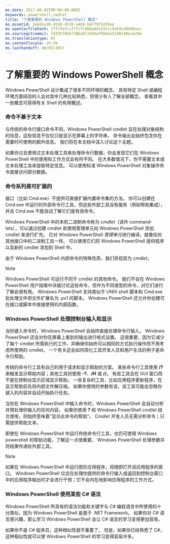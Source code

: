 ```yaml
---
ms.date: 2017-06-05T00:00:00.000Z
keywords: powershell,cmdlet
title: "了解重要的 Windows PowerShell 概念"
ms.assetid: 3e601e38-4520-4578-a48d-b6779f1d35ee
ms.openlocfilehash: 1ffcfefcc7ffc7c98ba4d1e3ccc9a59cd9b0baac
ms.sourcegitcommit: 74255f0b5f386a072458af058a15240140acb294
ms.translationtype: HT
ms.contentlocale: zh-CN
ms.lasthandoff: 08/03/2017
---
```

# <a name="understanding-important-windows-powershell-concepts"></a>了解重要的 Windows PowerShell 概念
Windows PowerShell 设计集成了很多不同环境的概念。 具有特定 Shell 或编程环境方面经验的人会对其中几种比较熟悉，但很少有人了解全部概念。 查看其中一些概念可获得有关 Shell 的有用概述。

### <a name="commands-are-not-text-based"></a>命令不基于文本
与传统的命令行接口命令不同，Windows PowerShell cmdlet 旨在处理对象结构的信息，这些信息不仅仅只是显示在屏幕上的字符串。 命令输出会始终包含你在需要时可使用的额外信息。 我们将在本文档中深入讨论这个主题。

如果你过去使用过文本处理工具来处理命令行数据，你会发现它们在 Windows PowerShell 中的使用和工作方式会有所不同。 在大多数情况下，你不需要文本或文本处理工具来提取特定信息。 可以使用标准 Windows PowerShell 对象操作命令直接访问部分数据。

### <a name="the-command-family-is-extensible"></a>命令系列是可扩展的
接口（比如 Cmd.exe）不提供可直接扩展内置命令集的方法。 你可以创建在 Cmd.exe 中运行的外部命令行工具，但这些外部工具没有服务（例如帮助集成），并且 Cmd.exe 不能自动了解它们是有效命令。

Windows PowerShell 中的本机二进制命令称为 *cmdlet*（读作 command-lets），可以通过创建 cmdlet 和使用管理单元向 Windows PowerShell 添加 cmdlet 来进行扩充。 已对 Windows PowerShell *管理单元*进行编译，就像任何其他接口中的二进制工具一样。 可以使用它们将 Windows PowerShell 提供程序以及新的 cmdlet 添加到 Shell 中。

由于 Windows PowerShell 内部命令的特殊性质，我们将视其为 *cmdlet*。

> [!NOTE]
> Windows PowerShell 可运行不同于 cmdlet 的其他命令。 我们不会在 Windows PowerShell 用户指南中详细讨论这些命令，但作为不同类型的命令，对它们进行了解会很有用。 Windows PowerShell 支持类似于 UNIX shell 脚本和 Cmd.exe 批处理文件但文件扩展名为 .ps1 的脚本。 Windows PowerShell 还允许你创建可在接口或脚本中直接使用的内部函数。

### <a name="windows-powershell-handles-console-input-and-display"></a>Windows PowerShell 处理控制台输入和显示
当你键入命令时，Windows PowerShell 会始终直接处理命令行输入。 Windows PowerShell 还会对你在屏幕上看到的输出进行格式设置。 这很重要，因为它减少了每个 cmdlet 所需执行的工作，并确保你始终可以相同的方式执行操作而不用考虑所使用的 cmdlet。 一个有关这会如何简化工具开发人员和用户生活的例子是命令行帮助。

传统的命令行工具有自己的用于请求和显示帮助的方案。 某些命令行工具使用 **/?** 来触发显示帮助内容；其他工具则使用 **-?**、**/H** 或 **//**。 有些工具会在 GUI 窗口而不是在控制台显示区域显示帮助。 一些复杂的工具，比如应用程序更新程序，在显示帮助前先将内部文件解压缩。 如果你使用的参数有误，该工具可能会忽略你键入的内容并自动开始执行任务。

当你在 Windows PowerShell 中输入命令时，Windows PowerShell 会自动分析并预处理你输入的任何内容。 如果你使用 **?** 和 Windows PowerShell cmdlet 结合使用，则始终意味着“显示此命令的帮助”。 Cmdlet 开发人员无需分析命令；只需提供帮助文本。

即使在 Windows PowerShell 中运行传统命令行工具，也仍可使用 Windows powershell 的帮助功能，了解这一点很重要。 Windows PowerShell 处理参数并将结果传递给外部工具。

> [!NOTE]
> 如果在 Windows PowerShell 中运行图形应用程序，将随即打开该应用程序的窗口。 Windows PowerShell 仅会在处理你提供的命令行输入或返回到控制台窗口中的应用程序输出时才会进行干预；它不会内在地影响应用程序的工作方式。

### <a name="windows-powershell-uses-some-c-syntax"></a>Windows PowerShell 使用某些 C# 语法
Windows PowerShell 所具有的语法功能和关键字与 C# 编程语言中所使用的十分类似，因为 Windows PowerShell 是基于 .NET Framework。 如果你对 C# 语言感兴趣，那么学习 Windows PowerShell 会让 C# 语言的学习变得更加容易。

如果你不是 C# 程序员，这种相似性就不重要了。 但是，如果你已经熟悉了 C#，这种相似性就可以使 Windows PowerShell 的学习变得容易许多。

